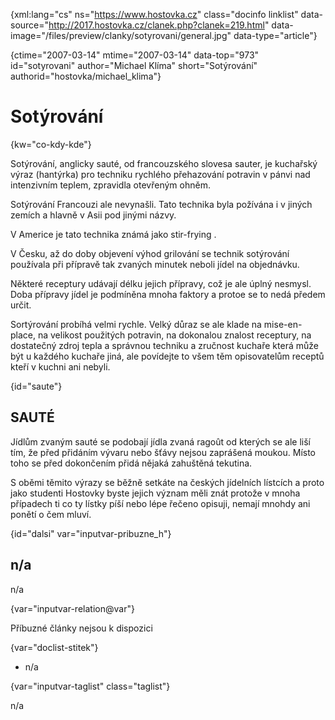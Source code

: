
{xml:lang="cs" ns="https://www.hostovka.cz" class="docinfo linklist" data-source="http://2017.hostovka.cz/clanek.php?clanek=219.html" data-image="/files/preview/clanky/sotyrovani/general.jpg" data-type="article"}

{ctime="2007-03-14" mtime="2007-03-14" data-top="973" id="sotyrovani" author="Michael Klíma" short="Sotýrování" authorid="hostovka/michael_klima"}

# Sotýrování

<!-- generated attribute kw by user_updatekw.sh on 2021-01-05, do not edit -->

{kw="co-kdy-kde"}

Sotýrování, anglicky sauté, od francouzského slovesa sauter, je kuchařský výraz (hantýrka) pro techniku rychlého přehazování potravin v pánvi nad intenzivním teplem, zpravidla otevřeným ohněm.

Sotýrování Francouzi ale nevynašli. Tato technika byla požívána i v jiných zemích a hlavně v Asii pod jinými názvy.

V Americe je tato technika známá jako stir-frying .

V Česku, až do doby objevení výhod grilování se technik sotýrování používala při přípravě tak zvaných minutek neboli jídel na objednávku.

Některé receptury udávají délku jejich přípravy, což je ale úplný nesmysl. Doba přípravy jídel je podmíněna mnoha faktory a protoe se to nedá předem určit.

Sortýrování probíhá velmi rychle. Velký důraz se ale klade na mise-en- place, na velikost použitých potravin, na dokonalou znalost receptury, na dostatečný zdroj tepla a správnou techniku a zručnost kuchaře která může být u každého kuchaře jiná, ale povídejte to všem těm opisovatelům receptů kteří v kuchni ani nebyli.

{id="saute"}

## SAUTÉ

Jídlům zvaným sauté se podobají jídla zvaná ragoût od kterých se ale liší tím, že před přidáním vývaru nebo šťávy nejsou zaprášená moukou. Místo toho se před dokončením přidá nějaká zahuštěná tekutina.

S oběmi těmito výrazy se běžně setkáte na českých jídelních lístcích a proto jako studenti Hostovky byste jejich význam měli znát protože v mnoha případech ti co ty lístky píší nebo lépe řečeno opisuji, nemají mnohdy ani ponětí o čem mluví.

{id="dalsi" var="inputvar-pribuzne_h"}

## n/a

n/a

{var="inputvar-relation@var"}

Příbuzné články nejsou k dispozici

{var="doclist-stitek"}

  * n/a

{var="inputvar-taglist" class="taglist"}

n/a

